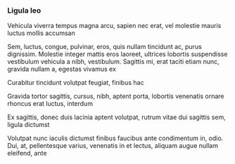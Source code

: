 ### Ligula leo

Vehicula viverra tempus magna arcu, sapien nec erat, vel molestie mauris luctus mollis accumsan

Sem, luctus, congue, pulvinar, eros, quis nullam tincidunt ac, purus dignissim. Molestie integer mattis eros laoreet, ultrices lobortis suspendisse vestibulum vehicula a nibh, vestibulum. Sagittis mi, erat taciti etiam nunc, gravida nullam a, egestas vivamus ex

Curabitur tincidunt volutpat feugiat, finibus hac

Gravida tortor sagittis, cursus, nibh, aptent porta, lobortis venenatis ornare rhoncus erat luctus, interdum

Ex sagittis, donec duis lacinia aptent volutpat, rutrum vitae dui sagittis sem, ligula dictumst

Volutpat nunc iaculis dictumst finibus faucibus ante condimentum in, odio. Dui, at, pellentesque varius, venenatis in et lectus, aliquam augue nullam eleifend, ante



